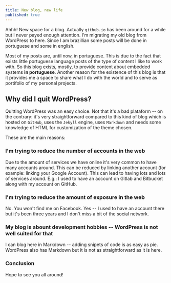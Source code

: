 ```yaml
---
title: New blog, new life
published: true
---
```


Ahhh! New space for a blog. Actually `github.io` has been around for a while but I never payed enough attention. I'm migrating my old blog from WordPress to here. Since I am brazillian some posts will be done in portuguese and some in english.

Most of my posts are, until now, in portuguese. This is due to the fact that exists little portuguese language posts of the type of content I like to work with. So this blog exists, mostly, to provide content about embedded systems **in portuguese**. Another reason for the existence of this blog is that it provides me a space to share what I do with the world and to serve as portifolio of my personal projects.

## Why did I quit WordPress?

Quitting WordPress was an easy choice. Not that it's a bad plataform -- on the contrary: it's very straightforward compared to this kind of blog which is hosted on `GitHub`, uses the `Jekyll` engine, uses `Markdown` and needs some knowledge of HTML for customization of the theme chosen.

These are the main reasons:

### I'm trying to reduce the number of accounts in the web

Due to the amount of services we have online it's very common to have many accounts around. This can be reduced by linking another account (for example: linking your Google Account). This can lead to having lots and lots of services around. E.g.: I used to have an account on Gitlab and Bitbucket along with my account on GitHub.

### I'm trying to reduce the amount of exposure in the web

No. You won't find me on Facebook. Yes -- I used to have an account there but it's been three years and I don't miss a bit of the social network.

### My blog is abount development hobbies -- WordPress is not well suited for that

I can blog here in Markdown -- adding snipets of code is as easy as pie. WordPress also has Markdown but it is not as straightforward as it is here.

### Conclusion

Hope to see you all around!